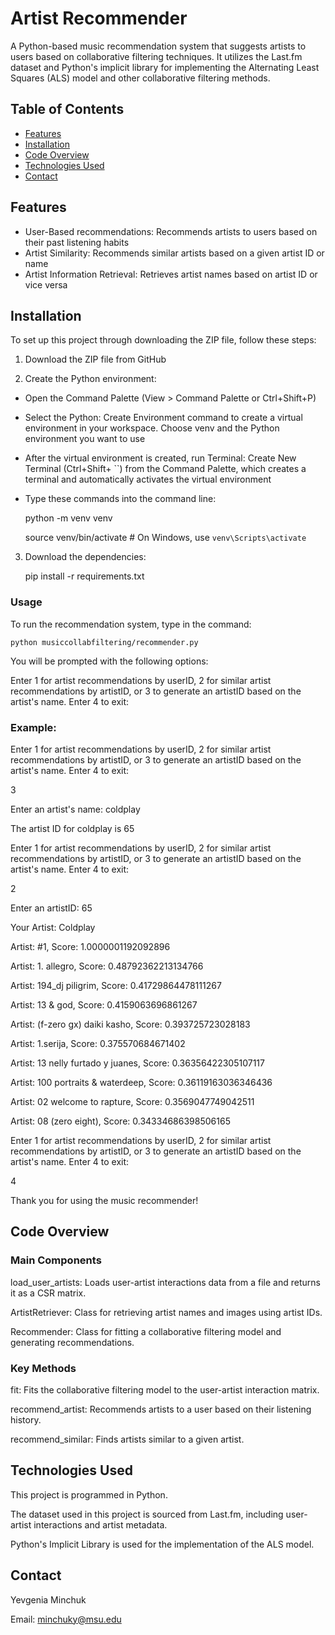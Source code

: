 # Artist Recommender
A Python-based music recommendation system that suggests artists to users based on collaborative filtering techniques. It utilizes the Last.fm dataset and Python's implicit library for implementing the Alternating Least Squares (ALS) model and other collaborative filtering methods.

## Table of Contents

- [Features](#features)
- [Installation](#installation)
- [Code Overview](#code-overview)
- [Technologies Used](#technologies-used)
- [Contact](#contact)

## Features
- User-Based recommendations: Recommends artists to users based on their past listening habits
- Artist Similarity: Recommends similar artists based on a given artist ID or name
- Artist Information Retrieval: Retrieves artist names based on artist ID or vice versa

## Installation
To set up this project through downloading the ZIP file, follow these steps:

1. Download the ZIP file from GitHub
   
2. Create the Python environment:

- Open the Command Palette (View > Command Palette or Ctrl+Shift+P)
- Select the Python: Create Environment command to create a virtual environment in your workspace. Choose venv and the Python environment you want to use
- After the virtual environment is created, run Terminal: Create New Terminal (Ctrl+Shift+ ``) from the Command Palette, which creates a terminal and automatically activates the virtual environment
- Type these commands into the command line:

    python -m venv venv
   
    source venv/bin/activate  # On Windows, use `venv\Scripts\activate`
   
3. Download the dependencies:
   
    pip install -r requirements.txt
    
### Usage
To run the recommendation system, type in the command:

    python musiccollabfiltering/recommender.py
  
You will be prompted with the following options:

Enter 1 for artist recommendations by userID, 2 for similar artist recommendations by artistID, or 3 to generate an artistID based on the artist's name. Enter 4 to exit:

### Example:

   Enter 1 for artist recommendations by userID, 2 for similar artist recommendations by artistID, or 3 to generate an artistID based on the artist's name. Enter 4 to exit:
   
   3
   
   Enter an artist's name:   coldplay
   
   The artist ID for coldplay is 65
   
   Enter 1 for artist recommendations by userID, 2 for similar artist recommendations by artistID, or 3 to generate an artistID based on the artist's name. Enter 4 to exit:
   
   2
   
   Enter an artistID:   65
   
   Your Artist:  Coldplay
   
   Artist: #1, Score: 1.0000001192092896
   
   Artist: 1. allegro, Score: 0.48792362213134766
   
   Artist: 194_dj piligrim, Score: 0.41729864478111267
   
   Artist: 13 & god, Score: 0.4159063696861267
   
   Artist: (f-zero gx) daiki kasho, Score: 0.393725723028183
   
   Artist: 1.serija, Score: 0.375570684671402
   
   Artist: 13 nelly furtado y juanes, Score: 0.36356422305107117
   
   Artist: 100 portraits & waterdeep, Score: 0.36119163036346436
   
   Artist: 02 welcome to rapture, Score: 0.3569047749042511
   
   Artist: 08 (zero eight), Score: 0.34334686398506165

   
   Enter 1 for artist recommendations by userID, 2 for similar artist recommendations by artistID, or 3 to generate an artistID based on the artist's name. Enter 4 to exit:
   
   4
   
   Thank you for using the music recommender!

## Code Overview
### Main Components
load_user_artists: Loads user-artist interactions data from a file and returns it as a CSR matrix.

ArtistRetriever: Class for retrieving artist names and images using artist IDs.

Recommender: Class for fitting a collaborative filtering model and generating recommendations.

### Key Methods
fit: Fits the collaborative filtering model to the user-artist interaction matrix.

recommend_artist: Recommends artists to a user based on their listening history.

recommend_similar: Finds artists similar to a given artist.

## Technologies Used
This project is programmed in Python.

The dataset used in this project is sourced from Last.fm, including user-artist interactions and artist metadata.

Python's Implicit Library is used for the implementation of the ALS model.

## Contact
Yevgenia Minchuk

Email: minchuky@msu.edu
